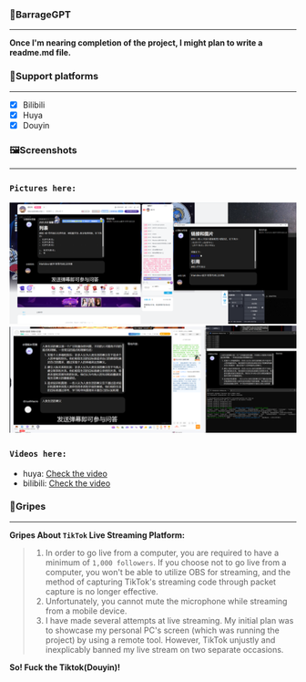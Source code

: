 ### 🤖BarrageGPT
***
**Once I'm nearing completion of the project, I might plan to write a readme.md file.**

### 📃Support platforms
***
- [x] Bilibili
- [x] Huya
- [x] Douyin

### 🖼️Screenshots
***
### `Pictures here:`
![bilibili](https://raw.githubusercontent.com/SwaggyMacro/BarrageGPT/master/Screenshots/Pictures/bilibili.png)
![huya](https://raw.githubusercontent.com/SwaggyMacro/BarrageGPT/master/Screenshots/Pictures/huya.png)

### `Videos here:`
- huya: [Check the video](https://raw.githubusercontent.com/SwaggyMacro/BarrageGPT/master/Screenshots/Videos/huya.mp4)
- bilibili: [Check the video](https://raw.githubusercontent.com/SwaggyMacro/BarrageGPT/master/Screenshots/Videos/bilibili.mp4)

### 🤬Gripes
***
**Gripes About `TikTok` Live Streaming Platform:**

> 1. In order to go live from a computer, you are required to have a minimum of `1,000 followers`. If you choose not to go live from a computer, you won't be able to utilize OBS for streaming, and the method of capturing TikTok's streaming code through packet capture is no longer effective.
> 2. Unfortunately, you cannot mute the microphone while streaming from a mobile device.
> 3. I have made several attempts at live streaming. My initial plan was to showcase my personal PC's screen (which was running the project) by using a remote tool. However, TikTok unjustly and inexplicably banned my live stream on two separate occasions.

**So! Fuck the Tiktok(Douyin)!**
